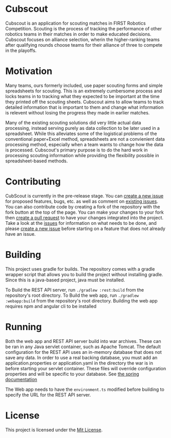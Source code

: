 # Cubscout
Cubscout is an application for scouting matches in FIRST Robotics Competition. Scouting is the process of tracking the performance of other robotics teams in their matches in order to make educated decisions. Cubscout focuses on alliance selection, wherin the higher-ranking teams after qualifying rounds choose teams for their alliance of three to compete in the playoffs.

# Motivation
Many teams, ours formerly included, use paper scouting forms and simple spreadsheets for scouting. This is an extremely cumbersome process and locks teams in to tracking what they expected to be important at the time they printed off the scouting sheets. Cubscout aims to allow teams to track detailed information that is important to them and change what information is relevent without losing the progress they made in earlier matches.

Many of the existing scouting solutions did very little actual data processing, instead serving purely as data collection to be later used in a spreadsheet. While this alleviates some of the logistical problems of the conventional paper+Excel method, spreadsheets are not a convienient data processing method, especially when a team wants to change how the data is processed. Cubscout's primary purpose is to do the hard work in processing scouting information while providing the flexibility possible in spreadsheet-based methods.

# Contributing
CubScout is currently in the pre-release stage. You can [create a new issue](https://github.com/robocubs4205/cubscout-server/issues) for proposed features, bugs, etc. as well as comment on [existing issues](https://github.com/robocubs4205/cubscout-server/issues). You can also contribute code by creating a fork of the repository with the fork button at the top of the page. You can make your changes to your fork then [create a pull request](https://github.com/robocubs4205/cubscout-server/pulls) to have your changes integrated into the project. Take a look at the [issues](https://github.com/robocubs4205/cubscout-server/issues) for information on what needs to be done, and please [create a new issue](https://github.com/robocubs4205/cubscout-server/issues) before starting on a feature that does not already have an issue.

# Building
This project uses gradle for builds. The repository comes with a gradle wrapper script that allows you to build the project without installing gradle. Since this is a java-based project, java must be installed.

To Build the REST API server, run `./gradlew :rest:build` from the repository's root directory.
To Build the web app, run `./gradlew :webapp:build` from the repository's root directory. Building the web app requires npm and angular cli to be installed

# Running
Both the web app and REST API server build into war archives. These can be ran in any Java servlet container, such as Apache Tomcat. The default configuration for the REST API uses an in-memory database that does not save any data. In order to use a real backing database, you must add an application.properties or application.yaml in the directory the war is in before starting your servlet container. These files will override configuration properties and will be specific to your database. See [the spring documentation](https://docs.spring.io/spring-boot/docs/current/reference/html/boot-features-sql.html)

The Web app needs to have the `environment.ts` modified before building to specify the URL for the REST API server.

# License
This project is licensed under the [Mit License](https://github.com/robocubs4205/cubscout-server/blob/develop/LICENSE).
